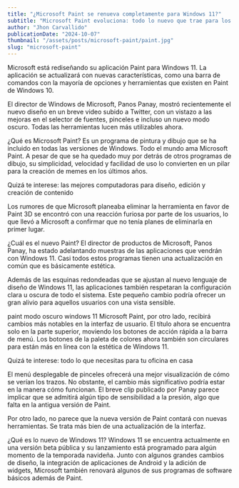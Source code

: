```yaml
---
title: "¿Microsoft Paint se renueva completamente para Windows 11?"
subtitle: "Microsoft Paint evoluciona: todo lo nuevo que trae para los creadores en Windows 11"
author: "Jhon Carvallido"
publicationDate: "2024-10-07"
thumbnail: "/assets/posts/microsoft-paint/paint.jpg"
slug: "microsoft-paint"
---
```

Microsoft está rediseñando su aplicación Paint para Windows 11. La aplicación se actualizará con nuevas características, como una barra de comandos con la mayoría de opciones y herramientas que existen en Paint de Windows 10.

El director de Windows de Microsoft, Panos Panay, mostró recientemente el nuevo diseño en un breve video subido a Twitter, con un vistazo a las mejoras en el selector de fuentes, pinceles e incluso un nuevo modo oscuro. Todas las herramientas lucen más utilizables ahora.

¿Qué es Microsoft Paint?
Es un programa de pintura y dibujo que se ha incluido en todas las versiones de Windows. Todo el mundo ama Microsoft Paint. A pesar de que se ha quedado muy por detrás de otros programas de dibujo, su simplicidad, velocidad y facilidad de uso lo convierten en un pilar para la creación de memes en los últimos años.

Quizá te interese: las mejores computadoras para diseño, edición y creación de contenido

Los rumores de que Microsoft planeaba eliminar la herramienta en favor de Paint 3D se encontró con una reacción furiosa por parte de los usuarios, lo que llevó a Microsoft a confirmar que no tenía planes de eliminarla en primer lugar.

¿Cuál es el nuevo Paint?
El director de productos de Microsoft, Panos Panay, ha estado adelantando muestras de las aplicaciones que vendrán con Windows 11. Casi todos estos programas tienen una actualización en común que es básicamente estética.

Además de las esquinas redondeadas que se ajustan al nuevo lenguaje de diseño de Windows 11, las aplicaciones también respetaran la configuración clara u oscura de todo el sistema. Este pequeño cambio podría ofrecer un gran alivio para aquellos usuarios con una vista sensible.

paint modo oscuro windows 11
Microsoft Paint, por otro lado, recibirá cambios más notables en la interfaz de usuario. El título ahora se encuentra solo en la parte superior, moviendo los botones de acción rápida a la barra de menú. Los botones de la paleta de colores ahora también son circulares para están más en línea con la estética de Windows 11.

Quizá te interese: todo lo que necesitas para tu oficina en casa

El menú desplegable de pinceles ofrecerá una mejor visualización de cómo se verían los trazos. No obstante, el cambio más significativo podría estar en la manera cómo funcionan. El breve clip publicado por Panay parece implicar que se admitirá algún tipo de sensibilidad a la presión, algo que falta en la antigua versión de Paint.

Por otro lado, no parece que la nueva versión de Paint contará con nuevas herramientas. Se trata más bien de una actualización de la interfaz.

¿Qué es lo nuevo de Windows 11?
Windows 11 se encuentra actualmente en una versión beta pública y su lanzamiento está programado para algún momento de la temporada navideña. Junto con algunos grandes cambios de diseño, la integración de aplicaciones de Android y la adición de widgets, Microsoft también renovará algunos de sus programas de software básicos además de Paint.
